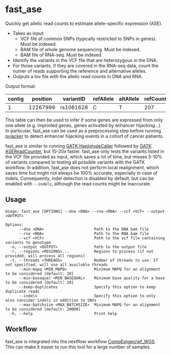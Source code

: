 # fast_ase
Quickly get allelic read counts to estimate allele-specific expression (ASE).

- Takes as input:
  - VCF file of common SNPs (typically restricted to SNPs in genes). Must be indexed.
  - BAM file of whole genome sequencing. Must be indexed.
  - BAM file of RNA-seq. Must be indexed
- Identify the variants in the VCF file that are heterozygous in the DNA.
- For those variants, if they are covered in the RNA-seq data, count the numer of reads supporting the reference and alternative alleles.
- Outputs a tsv file with the allelic read counts in DNA and RNA.
  
Output format:

| contig | position | variantID | refAllele | altAllele | refCount | altCount | refCount_DNA | altCount_DNA |
| --- | --- | --- | --- | --- | --- | --- | --- | --- | 
| 1 | 12267999 | rs1061628 | C | T | 207 | 143 | 36 | 36 |

This table can then be used to infer if some genes are expressed from only one allele (e.g. imprinted genes, genes activated by enhancer hijacking...). In particular, fast_ase can be used as a preprocessing step before running [pyjacker](https://github.com/CompEpigen/pyjacker) to detect enhancer hijacking events in a cohort of cancer patients.

fast_ase is similar to running [GATK HaplotypeCaller](https://gatk.broadinstitute.org/hc/en-us/articles/360037225632-HaplotypeCaller) followed by [GATK ASEReadCounter](https://gatk.broadinstitute.org/hc/en-us/articles/360037428291-ASEReadCounter), but 10-20x faster. fast_ase only tests the variants listed in the VCF file provided as input, which saves a lot of time, but misses 5-10% of variants compared to testing all possible variants with the GATK workflow. In addition, fast_ase does not perform local realignment, which saves time but might not always be 100% accurate, especially in case of indels. Consequently, indel detection is disabled by default, but can be enabled with `--indels`, although the read counts might be inaccurate.

## Usage

```
Usage: fast_ase [OPTIONS] --dna <DNA> --rna <RNA> --vcf <VCF> --output <OUTPUT>

Options:
      --dna <DNA>                      Path to the DNA bam file
      --rna <RNA>                      Path to the RNA bam file
      --vcf <VCF>                      Path to the vcf file containing variants to genotype
  -o, --output <OUTPUT>                Path to the output file
  -r, --regions <REGIONS>...           Regions to process (if not provided, will process all regions)
  -t, --threads <THREADS>              Number of threads to use. If not specified, will use all available threads
      --min-mapq <MIN_MAPQ>            Minimum MAPQ for an alignment to be considered [default: 20]
      --min-basequal <MIN_BASEQUAL>    Minimum base quality for a base to be considered [default: 20]
      --keep-duplicates                Specify this option to keep duplicate reads
      --indels                         Specify this option to only also consider indels in addition to SNVs
      --max-batchsize <MAX_BATCHSIZE>  Minimum MAPQ for an alignment to be considered [default: 20000]
  -h, --help                           Print help
```

## Workflow

fast_ase is integrated into the nextflow workflow [CompEpigen/wf_WGS](https://github.com/CompEpigen/wf_WGS). This can make it easier to run this tool for a large number of samples.
